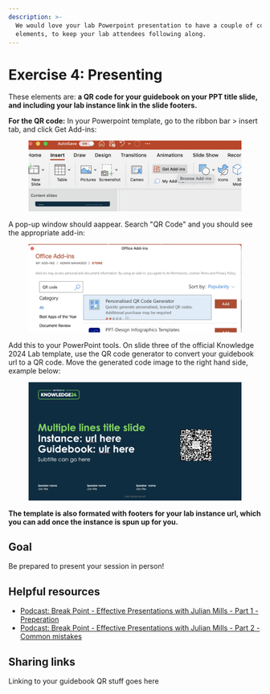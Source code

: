```yaml
---
description: >-
  We would love your lab Powerpoint presentation to have a couple of consistent
  elements, to keep your lab attendees following along.
---
```


# Exercise 4: Presenting

These elements are: **a QR code for your guidebook on your PPT title slide, and including your lab instance link in the slide footers.**&#x20;

**For the QR code:** In your Powerpoint template, go to the ribbon bar > insert tab, and click Get Add-ins:

<figure><img src=".gitbook/assets/Screenshot 2024-01-23 at 12.19.16 PM.png" alt=""><figcaption></figcaption></figure>

A pop-up window should aappear. Search "QR Code" and you should see the appropriate add-in:

<figure><img src=".gitbook/assets/Screenshot 2024-01-23 at 12.22.17 PM.png" alt=""><figcaption></figcaption></figure>

Add this to your PowerPoint tools. On slide three of the official Knowledge 2024 Lab template, use the QR code generator to convert your guidebook url to a QR code. Move the generated code image to the right hand side, example below:

<figure><img src=".gitbook/assets/Screenshot 2024-01-23 at 12.28.08 PM.png" alt=""><figcaption></figcaption></figure>

**The template is also formated with footers for your lab instance url, which you can add once the instance is spun up for you.**

## Goal

Be prepared to present your session in person!

## Helpful resources

* [Podcast: Break Point - Effective Presentations with Julian Mills - Part 1 - Preperation](https://omny.fm/shows/break-point/effective-presentations-with-julian-mills-part-1-p)
* [Podcast: Break Point - Effective Presentations with Julian Mills - Part 2 - Common mistakes](https://omny.fm/shows/break-point/break-point-034)

## Sharing links

Linking to your guidebook QR stuff goes here
